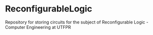 # ReconfigurableLogic
Repository for storing circuits for the subject of Reconfigurable Logic - Computer Engineering at UTFPR
